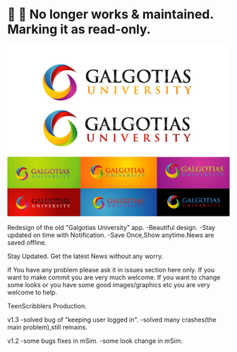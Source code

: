 # :stop_sign: :rotating_light: No longer works & maintained. Marking it as read-only.

![alt tag](https://github.com/amank22/GalgotiasUniversity/raw/master/res/drawable-nodpi/ts_gu8.jpg)

Redesign of the old "Galgotias University" app.
-Beautiful design.
-Stay updated on time with Notification.
-Save Once,Show anytime.News are saved offline.

Stay Updated.
Get the latest News without any worry.

If You have any problem please ask it in issues section here only.
If you want to make commit you are very much  welcome.
If you want to change some looks or you have some good images/graphics etc you are very welcome to help.

TeenScribblers Production.

v1.3
-solved bug of "keeping user logged in".
-solved many crashes(the main problem),still remains.

v1.2
-some bugs fixes in mSim.
-some look change in mSim.

